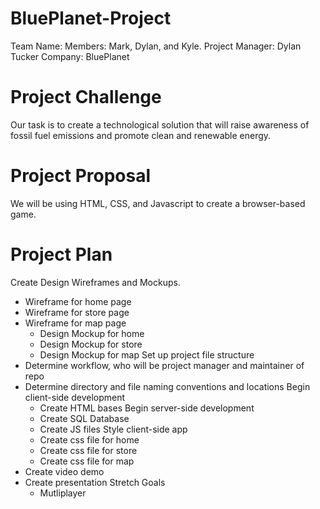 # BluePlanet-Project

Team Name: 
Members: Mark, Dylan, and Kyle.
Project Manager: Dylan Tucker
Company: BluePlanet

# Project Challenge

Our task is to create a technological solution that will raise awareness of fossil fuel emissions and promote clean and renewable energy.

# Project Proposal

We will be using HTML, CSS, and Javascript to create a browser-based game.

# Project Plan

Create Design Wireframes and Mockups.
  - Wireframe for home page
  - Wireframe for store page
  - Wireframe for map page
    - Design Mockup for home
    - Design Mockup for store
    - Design Mockup for map
Set up project file structure
  - Determine workflow, who will be project manager and maintainer of repo
  - Determine directory and file naming conventions and locations
Begin client-side development
    - Create HTML bases
Begin server-side development
    - Create SQL Database
    - Create JS files
Style client-side app
    - Create css file for home
    - Create css file for store
    - Create css file for map
  - Create video demo
  - Create presentation 
Stretch Goals
    - Mutliplayer
